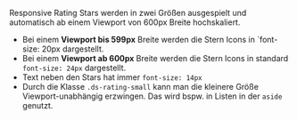 Responsive Rating Stars werden in zwei Größen ausgespielt und automatisch ab einem Viewport von 600px Breite hochskaliert.  

- Bei einem __Viewport bis 599px__ Breite werden die Stern Icons in `font-size: 20px dargestellt.
- Bei einem __Viewport ab 600px__ Breite werden die Stern Icons in standard `font-size: 24px` dargestellt.
- Text neben den Stars hat immer `font-size: 14px`
- Durch die Klasse `.ds-rating-small` kann man die kleinere Größe Viewport-unabhängig erzwingen. Das wird bspw. in Listen in der `aside` genutzt.
